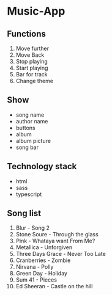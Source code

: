 # Music-App

## Functions

1. Move further
2. Move Back
3. Stop playing
4. Start playing
5. Bar for track
6. Change theme

## Show

- song name
- author name
- buttons
- album 
- album picture
- song bar

## Technology stack

- html
- sass
- typescript

## Song list

1. Blur - Song 2
2. Stone Soure - Through the glass
3. Pink - Whataya want From Me?
4. Metallica - Unforgiven
5. Three Days Grace - Never Too Late
6. Cranberries - Zombie
7. Nirvana - Polly
8. Green Day - Holiday
9. Sum 41 - Pieces
10. Ed Sheeran - Castle on the hill  


